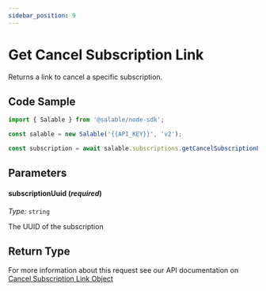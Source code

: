 ```yaml
---
sidebar_position: 9
---
```


# Get Cancel Subscription Link

Returns a link to cancel a specific subscription.

## Code Sample

```typescript
import { Salable } from '@salable/node-sdk';

const salable = new Salable('{{API_KEY}}', 'v2');

const subscription = await salable.subscriptions.getCancelSubscriptionLink('{{subscriptionUuid}}');
```

## Parameters

#### subscriptionUuid (_required_)

_Type:_ `string`

The UUID of the subscription


## Return Type

For more information about this request see our API documentation on [Cancel Subscription Link Object](https://docs.salable.app/api/v2#tag/Subscriptions/operation/getSubscriptionCancelLink)

